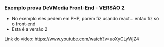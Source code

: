 ### Exemplo prova DeVMedia Front-End - VERSÃO 2

- No exemplo eles pedem em PHP, porém fiz usando react... então fiz só o front-end
- Esta é a versão 2

Link do vídeo: <https://www.youtube.com/watch?v=uoXyCLyWjZ4>